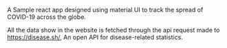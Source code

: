 A Sample react app designed using material UI to track the spread of COVID-19 across the globe.

All the data show in the website is fetched through the api request made to https://disease.sh/, An open API for disease-related statistics.
